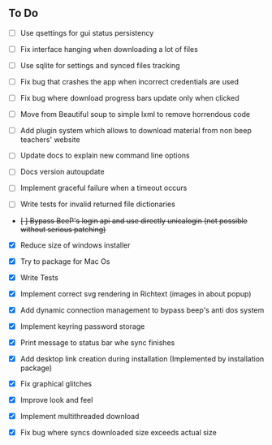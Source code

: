 ## To Do


- [ ] Use qsettings for gui status persistency

- [ ] Fix interface hanging when downloading a lot of files

- [ ] Use sqlite for settings and synced files tracking

- [ ] Fix bug that crashes the app when incorrect credentials are used

- [ ] Fix bug where download progress bars update only when clicked

- [ ] Move from Beautiful soup to simple lxml to remove horrendous code

- [ ] Add plugin system which allows to download material from non beep
      teachers' website

- [ ] Update docs to explain new command line options

- [ ] Docs version autoupdate

- [ ] Implement graceful failure when a timeout occurs

- [ ] Write tests for invalid returned file dictionaries

- ~~[ ] Bypass BeeP's login api and use directly unicalogin (not possible without serious patching)~~

- [X] Reduce size of windows installer

- [X] Try to package for Mac Os

- [X] Write Tests

- [X] Implement correct svg rendering in Richtext (images in about popup)

- [X] Add dynamic connection management to bypass beep's anti dos system

- [X] Implement keyring password storage

- [X] Print message to status bar whe sync finishes

- [X] Add desktop link creation during installation (Implemented by installation package)

- [X] Fix graphical glitches

- [X] Improve look and feel

- [X] Implement multithreaded download

- [X] Fix bug where syncs downloaded size exceeds actual size
